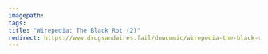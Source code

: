 ```yaml
---
imagepath:
tags:
title: "Wirepedia: The Black Rot (2)"
redirect: https://www.drugsandwires.fail/dnwcomic/wirepedia-the-black-rot-2/
---
```

